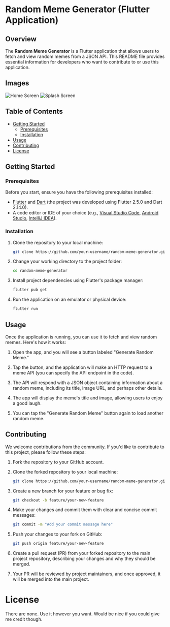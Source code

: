 # Random Meme Generator (Flutter Application)

## Overview

The **Random Meme Generator** is a Flutter application that allows users to fetch and view random memes from a JSON API. This README file provides essential information for developers who want to contribute to or use this application.

## Images 
![Home Screen](./assets/present/hoem_screen.png)
![Splash Screen](./assets/usedinMemeApp/splashScreenDmeme.gif)

## Table of Contents

- [Getting Started](#getting-started)
  - [Prerequisites](#prerequisites)
  - [Installation](#installation)
- [Usage](#usage)
- [Contributing](#contributing)
- [License](#license)

## Getting Started

### Prerequisites

Before you start, ensure you have the following prerequisites installed:

- [Flutter](https://flutter.dev/docs/get-started/install) and [Dart](https://dart.dev/get-dart) (the project was developed using Flutter 2.5.0 and Dart 2.14.0).
- A code editor or IDE of your choice (e.g., [Visual Studio Code](https://code.visualstudio.com/), [Android Studio](https://developer.android.com/studio), [IntelliJ IDEA](https://www.jetbrains.com/idea/)).

### Installation

1. Clone the repository to your local machine:

   ```bash
   git clone https://github.com/your-username/random-meme-generator.git
   ```

2. Change your working directory to the project folder:

   ```bash
   cd random-meme-generator
   ```

3. Install project dependencies using Flutter's package manager:

   ```bash
   flutter pub get
   ```

4. Run the application on an emulator or physical device:

   ```bash
   flutter run
   ```

## Usage

Once the application is running, you can use it to fetch and view random memes. Here's how it works:

1. Open the app, and you will see a button labeled "Generate Random Meme."

2. Tap the button, and the application will make an HTTP request to a meme API (you can specify the API endpoint in the code).

3. The API will respond with a JSON object containing information about a random meme, including its title, image URL, and perhaps other details.

4. The app will display the meme's title and image, allowing users to enjoy a good laugh.

5. You can tap the "Generate Random Meme" button again to load another random meme.



## Contributing

We welcome contributions from the community. If you'd like to contribute to this project, please follow these steps:

1. Fork the repository to your GitHub account.

2. Clone the forked repository to your local machine:

   ```bash
   git clone https://github.com/your-username/random-meme-generator.git
   ```

3. Create a new branch for your feature or bug fix:

   ```bash
   git checkout -b feature/your-new-feature
   ```

4. Make your changes and commit them with clear and concise commit messages:

   ```bash
   git commit -m "Add your commit message here"
   ```

5. Push your changes to your fork on GitHub:

   ```bash
   git push origin feature/your-new-feature
   ```

6. Create a pull request (PR) from your forked repository to the main project repository, describing your changes and why they should be merged.

7. Your PR will be reviewed by project maintainers, and once approved, it will be merged into the main project.





# License
There are none. Use it however you want. Would be nice if you could give me credit though.